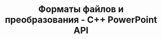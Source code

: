 ---
title: Форматы файлов и преобразования - C++ PowerPoint API
linktitle: Форматы файлов и преобразования
type: docs
weight: 40
url: /ru/cpp/formats-faylov-i-preobrazovaniy/
description: C++ PowerPoint API поддерживает преобразование форматов файлов PowerPoint, включая PPT, PPTX, XML, PDF, XPS и другие.
---